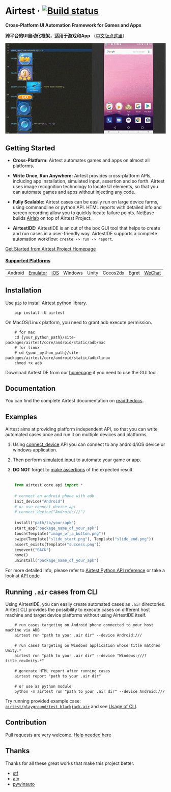 # Airtest &middot; [![Build status](https://travis-ci.org/AirtestProject/Airtest.svg?branch=master)](https://travis-ci.org/AirtestProject/Airtest)

**Cross-Platform UI Automation Framework for Games and Apps**

**跨平台的UI自动化框架，适用于游戏和App** （[中文版点这里](./README_zh.md)）


![image](./demo.gif)


## Getting Started

*   **Cross-Platform:** Airtest automates games and apps on almost all platforms.

*   **Write Once, Run Anywhere:** Airtest provides cross-platform APIs, including app installation, simulated input, assertion and so forth. Airtest uses image recognition technology to locate UI elements, so that you can automate games and apps without injecting any code. 

*   **Fully Scalable:** Airtest cases can be easily run on large device farms, using commandline or python API. HTML reports with detailed info and screen recording allow you to quickly locate failure points. NetEase builds [Airlab](https://airlab.163.com/) on top of Airtest Project.

*   **AirtestIDE:** AirtestIDE is an out of the box GUI tool that helps to create and run cases in a user-friendly way. AirtestIDE supports a complete automation workflow: ``create -> run -> report``.

[Get Started from Airtest Project Homepage](http://airtest.netease.com/)


#### [Supported Platforms](./docs/wiki/platforms.md)

| | | | | | | | |
|-|-|-|-|-|-|-|-|
Android |[Emulator](./docs/wiki/platforms.md#android-emulator) |[iOS](https://github.com/AirtestProject/iOS-Tagent)|Windows|Unity|Cocos2dx|Egret|[WeChat](http://airtest.netease.com/blog/tutorial/WechatSmallProgram/)|

## Installation

Use `pip` to install Airtest python library. 

```Shell
    pip install -U airtest
```

On MacOS/Linux platform, you need to grant adb execute permission.

```Shell
    # for mac
    cd {your_python_path}/site-packages/airtest/core/android/static/adb/mac
    # for linux
    # cd {your_python_path}/site-packages/airtest/core/android/static/adb/linux
    chmod +x adb
```

Download AirtestIDE from our [homepage](http://airtest.netease.com/) if you need to use the GUI tool.


## Documentation

You can find the complete Airtest documentation on [readthedocs](http://airtest.readthedocs.io/).


## Examples

Airtest aims at providing platform independent API, so that you can write automated cases once and run it on multiple devices and platforms.

1. Using [connect_device](http://airtest.readthedocs.io/en/latest/README_MORE.html#connect-device) API you can connect to any android/iOS device or windows application.

2. Then perform [simulated input](http://airtest.readthedocs.io/en/latest/README_MORE.html#simulate-input) to automate your game or app.

3. **DO NOT** forget to [make assertions](http://airtest.readthedocs.io/en/latest/README_MORE.html#make-assertion) of the expected result. 

```Python

    from airtest.core.api import *

    # connect an android phone with adb
    init_device("Android")
    # or use connect_device api
    # connect_device("Android:///")

    install("path/to/your/apk")
    start_app("package_name_of_your_apk")
    touch(Template("image_of_a_button.png"))
    swipe(Template("slide_start.png"), Template("slide_end.png"))
    assert_exists(Template("success.png"))
    keyevent("BACK")
    home()
    uninstall("package_name_of_your_apk")
```

For more detailed info, please refer to [Airtest Python API reference](http://airtest.readthedocs.io/en/latest/all_module/airtest.core.api.html) or take a look at [API code](./airtest/core/api.py)


## Running ``.air`` cases from CLI

Using AirtestIDE, you can easily create automated cases as ``.air`` directories.
Airtest CLI provides the possibility to execute cases on different host machine and target device platforms without using AirtestIDE itself.

```Shell
    # run cases targeting on Android phone connected to your host machine via ADB
    airtest run "path to your .air dir" --device Android:///

    # run cases targeting on Windows application whose title matches Unity.*
    airtest run "path to your .air dir" --device "Windows:///?title_re=Unity.*"

    # generate HTML report after running cases
    airtest report "path to your .air dir"

    # or use as python module
    python -m airtest run "path to your .air dir" --device Android:///
```

Try running provided example case: [``airtest/playground/test_blackjack.air``](./playground/test_blackjack.air) and see [Usage of CLI](http://airtest.readthedocs.io/en/latest/README_MORE.html#running-air-from-cli).


## Contribution

Pull requests are very welcome. [Help needed here](./docs/wiki/platforms.md#pull-request-guide)


## Thanks

Thanks for all these great works that make this project better.

- [stf](https://github.com/openstf)
- [atx](https://github.com/NetEaseGame/ATX)
- [pywinauto](https://github.com/pywinauto/pywinauto)
